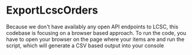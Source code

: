 # ExportLcscOrders
Because we don't have availably any open API endpoints to LCSC, this codebase is focusing on a browser based approach. To run the code, you have to open your browser on the page where your items are and run the script, which will generate a CSV based output into your console
